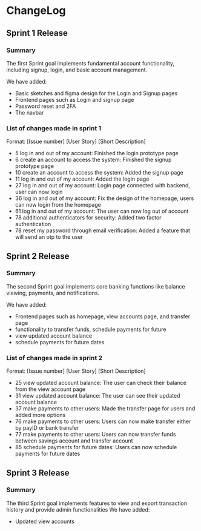 # ChangeLog
## Sprint 1 Release
### Summary

The first Sprint goal implements fundamental account functionality, including signup, login, and basic account management.

We have added:

* Basic sketches and figma design for the Login and Signup pages
* Frontend pages such as Login and signup page
* Password reset and 2FA
* The navbar
  
### List of changes made in sprint 1
Format: [Issue number] [User Story] [Short Description]
* 5 log in and out of my account: Finished the login prototype page
* 6 create an account to access the system: Finished the signup prototype page
* 10 create an account to access the system: Added the signup page
* 11 log in and out of my account: Added the login page
* 27 log in and out of my account: Login page connected with backend, user can now login
* 36 log in and out of my account: Fix the design of the homepage, users can now login from the homepage
* 61 log in and out of my account: The user can now log out of account
* 78 additional authenticators for security: Added two factor authentication
* 78  reset my password through email verification: Added a feature that will send an otp to the user

## Sprint 2 Release
### Summary

The second Sprint goal implements core banking functions like balance viewing, payments, and notifications.

We have added:

* Frontend pages such as homepage, view accounts page, and transfer page
* functionality to transfer funds, schedule payments for future
* view updated account balance
* schedule payments for future dates
  
### List of changes made in sprint 2
Format: [Issue number] [User Story] [Short Description]
* 25 view updated account balance: The user can check their balance from the view account page
* 31 view updated account balance: The user can see their updated account balance
* 37 make payments to other users: Made the transfer page for users and added more options
* 76 make payments to other users: Users can now make transfer either by payID or bank transfer
* 77 make payments to other users: Users can now transfer funds between savings account and transfer account
* 85 schedule payments for future dates: Users can now schedule payments for future dates

## Sprint 3 Release
### Summary

The third Sprint goal implements features to view and export transaction history and provide admin functionalities
We have added:

* Updated view accounts
